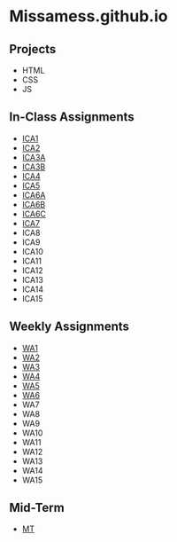 # Missamess.github.io
## Projects
- HTML
- CSS
- JS
## In-Class Assignments
- [ICA1](/ica/ICA1.pdf)
- [ICA2](/ica/ICA2.pdf)
- [ICA3A](/ica/ICA3A.HTML)
- [ICA3B](/ica/ica3-part2/index.html)
- [ICA4](/ica/ica4.html)
- [ICA5](/ica/ICA5.html)
- [ICA6A](/ica/ica6/ica6-part1.html)
- [ICA6B](/ica/ica6/ica6-part2.html)
- [ICA6C](/ica/ica6/ica6-part3.html)
- [ICA7](/ica/ica7.html)
- ICA8
- ICA9
- ICA10
- ICA11
- ICA12
- ICA13
- ICA14
- ICA15
## Weekly Assignments
- [WA1](/wa/wa1.html)
- [WA2](/wa/wa2.html)
- [WA3](/wa/wa3.html)
- [WA4](/wa/wa4.html)
- [WA5](/wa/wa5.html)
- [WA6](/wa/wa6/index.html)
- WA7
- WA8
- WA9
- WA10
- WA11
- WA12
- WA13
- WA14
- WA15
## Mid-Term
- [MT](/html-midterm/page5.html)